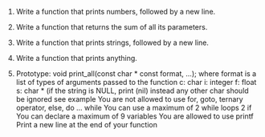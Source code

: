 1. Write a function that prints numbers, followed by a new line.
2. Write a function that returns the sum of all its parameters.
3. Write a function that prints strings, followed by a new line.
4. Write a function that prints anything.

5. Prototype: void print_all(const char * const format, ...);
 where format is a list of types of arguments passed to the function
 c: char
 i: integer
 f: float
 s: char * (if the string is NULL, print (nil) instead
 any other char should be ignored
 see example
 You are not allowed to use for, goto, ternary operator, else, do ... while
 You can use a maximum of
 2 while loops
 2 if
  You can declare a maximum of 9 variables
 You are allowed to use printf
 Print a new line at the end of your function
